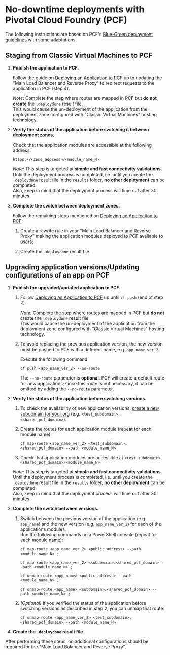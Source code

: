 # No-downtime deployments with Pivotal Cloud Foundry (PCF)

The following instructions are based on PCF's [Blue-Green deployment guidelines](https://docs.pivotal.io/pivotalcf/2-2/devguide/deploy-apps/blue-green.html) with some adaptations.

## Staging from Classic Virtual Machines to PCF

1. **Publish the application to PCF.**

    Follow the guide on [Deploying an Application to PCF](https://success.outsystems.com/Documentation/11/Managing_the_Applications_Lifecycle/Deploying_to_Containers/Running_Your_Application_in_a_Container/Deploying_an_Application_to_Pivotal_Cloud_Foundry) up to updating the "Main Load Balancer and Reverse Proxy" to redirect requests to the application in PCF (step 4).

    <div class="info" markdown="1">

    _Note:_ Complete the step where routes are mapped in PCF but **do not create** the `.deploydone` result file.  
    This would cause the un-deployment of the application from the deployment zone configured with "Classic Virtual Machines" hosting technology.
    
    </div>

1. **Verify the status of the application before switching it between deployment zones.**

    Check that the application modules are accessible at the following address:

    `https://<zone_address>/<module_name_N>`

    <div class="info" markdown="1">
    
    _Note:_ This step is targeted at **simple and fast connectivity validations**. Until the deployment process is completed, i.e. until you create the `.deploydone` result file in the `results` folder, **no other deployment** can be completed.  
    Also, keep in mind that the deployment process will time out after 30 minutes. 
    
    </div>

1.  **Complete the switch between deployment zones.**

    Follow the remaining steps mentioned on [Deploying an Application to PCF](<https://success.outsystems.com/Documentation/11/Managing_the_Applications_Lifecycle/Deploying_to_Containers/Running_Your_Application_in_a_Container/Deploying_an_Application_to_Pivotal_Cloud_Foundry>):

    1. Create a rewrite rule in your "Main Load Balancer and Reverse Proxy" making the application modules deployed to PCF available to users;

    1. Create the `.deploydone` result file.

## Upgrading application versions/Updating configurations of an app on PCF

1. **Publish the upgraded/updated application to PCF.**

    1. Follow [Deploying an Application to PCF](https://success.outsystems.com/Documentation/11/Managing_the_Applications_Lifecycle/Deploying_to_Containers/Running_Your_Application_in_a_Container/Deploying_an_Application_to_Pivotal_Cloud_Foundry) up until `cf push` (end of step 2).

        <div class="info" markdown="1">

        _Note:_ Complete the step where routes are mapped in PCF but **do not** create the `.deploydone` result file.  
        This would cause the un-deployment of the application from the deployment zone configured with "Classic Virtual Machines" hosting technology.
        
        </div>

    1. To avoid replacing the previous application version, the new version must be pushed to PCF with a different name, e.g. `app_name_ver_2`.  

        Execute the following command:

        `cf push <app_name_ver_2> --no-route`

        The `--no-route` parameter is **optional**. PCF will create a default route for new applications; since this route is not necessary, it can be omitted by adding the `--no-route` parameter.

1. **Verify the status of the application before switching versions.**

    1. To check the availability of new application versions, [create a new subdomain for your org](https://docs.cloudfoundry.org/devguide/deploy-apps/routes-domains.html#private-domains) (e.g. `<test_subdomain>.<shared_pcf_domain>`).

    1. Create the routes for each application module (repeat for each module name):

        `cf map-route <app_name_ver_2> <test_subdomain>.<shared_pcf_domain> --path <module_name_N>`

    1. Check that application modules are accessible at `<test_subdomain>.<shared_pcf_domain>/<module_name_N>`

    <div class="info" markdown="1">
    
    _Note:_ This step is targeted at **simple and fast connectivity validations**. Until the deployment process is completed, i.e. until you create the `.deploydone` result file in the `results` folder, **no other deployment** can be completed.  
    Also, keep in mind that the deployment process will time out after 30 minutes. 
    
    </div>

1. **Complete the switch between versions.**

    1. Switch between the previous version of the application (e.g. `app_name`) and the new version (e.g. `app_name_ver_2`) for each of the applications modules.  
        Run the following commands on a PowerShell console (repeat for each module name):

        `cf map-route <app_name_ver_2> <public_address> --path <module_name_N> ;`

        `cf map-route <app_name_ver_2> <subdomain>.<shared_pcf_domain> --path <module_name_N> ;`

        `cf unmap-route <app_name> <public_address> --path <module_name_N> ;`

        `cf unmap-route <app_name> <subdomain>.<shared_pcf_domain> --path <module_name_N> ;`

    1. _(Optional)_ If you verified the status of the application before switching versions as described in step 2, you can unmap that route:

        `cf unmap-route <app_name_ver_2> <test_subdomain>.<shared_pcf_domain> --path <module_name_N>`

1. **Create the `.deploydone` result file.**

After performing these steps, no additional configurations should be required for the "Main Load Balancer and Reverse Proxy".
